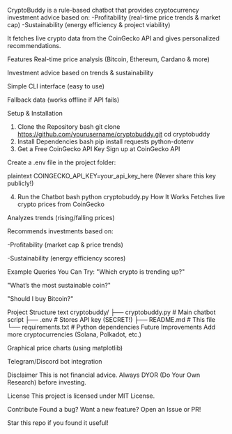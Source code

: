 CryptoBuddy is a rule-based chatbot that provides cryptocurrency investment advice based on:
-Profitability (real-time price trends & market cap)
-Sustainability (energy efficiency & project viability)

It fetches live crypto data from the CoinGecko API and gives personalized recommendations.

Features
Real-time price analysis (Bitcoin, Ethereum, Cardano & more)

Investment advice based on trends & sustainability

Simple CLI interface (easy to use)

Fallback data (works offline if API fails)

Setup & Installation
1. Clone the Repository
bash
git clone https://github.com/yourusername/cryptobuddy.git
cd cryptobuddy
2. Install Dependencies
bash
pip install requests python-dotenv
3. Get a Free CoinGecko API Key
Sign up at CoinGecko API

Create a .env file in the project folder:

plaintext
COINGECKO_API_KEY=your_api_key_here
(Never share this key publicly!)

4. Run the Chatbot
bash
python cryptobuddy.py
How It Works
Fetches live crypto prices from CoinGecko

Analyzes trends (rising/falling prices)

Recommends investments based on:

-Profitability (market cap & price trends)

-Sustainability (energy efficiency scores)

Example Queries You Can Try:
"Which crypto is trending up?"

"What’s the most sustainable coin?"

"Should I buy Bitcoin?"

Project Structure
text
cryptobuddy/
├── cryptobuddy.py   # Main chatbot script
├── .env             # Stores API key (SECRET!)
├── README.md        # This file
└── requirements.txt # Python dependencies
Future Improvements
Add more cryptocurrencies (Solana, Polkadot, etc.)

Graphical price charts (using matplotlib)

Telegram/Discord bot integration

Disclaimer
This is not financial advice. Always DYOR (Do Your Own Research) before investing.

License
This project is licensed under MIT License.

Contribute
Found a bug? Want a new feature? Open an Issue or PR!

Star this repo if you found it useful!



